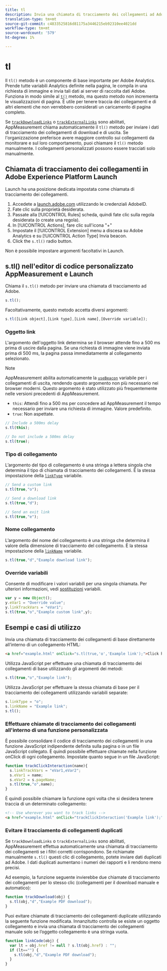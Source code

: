 ```yaml
---
title: tl
description: Invia una chiamata di tracciamento dei collegamenti ad Adobe.
translation-type: tm+mt
source-git-commit: c4833525816d81175a3446215eb92310ee4021dd
workflow-type: tm+mt
source-wordcount: '579'
ht-degree: 1%

---
```



# tl

Il `tl()` metodo è un componente di base importante per Adobe  Analytics. Prende tutte  variabili Analytics definite nella pagina, le compila in una richiesta di immagine e invia tali dati ai server di raccolta dati Adobe. Funziona in modo simile al [`t()`](t-method.md) metodo, ma questo metodo non incrementa le visualizzazioni di pagina. È utile per tenere traccia dei collegamenti e di altri elementi che non verrebbero considerati un caricamento di pagina completo.

Se [`trackDownloadLinks`](../config-vars/trackdownloadlinks.md) o [`trackExternalLinks`](../config-vars/trackexternallinks.md) sono abilitati, AppMeasurement chiama automaticamente il `tl()` metodo per inviare i dati di tracciamento dei collegamenti di download e di uscita. Se l&#39;organizzazione preferisce avere maggiore controllo sui collegamenti da monitorare e sul loro comportamento, puoi chiamare il `tl()` metodo manualmente. I collegamenti personalizzati possono essere tracciati solo manualmente.

## Chiamata di tracciamento dei collegamenti in  Adobe Experience Platform Launch

Launch ha una posizione dedicata impostata come chiamata di tracciamento dei collegamenti.

1. Accedete a [launch.adobe.com](https://launch.adobe.com) utilizzando le credenziali AdobeID.
1. Fate clic sulla proprietà desiderata.
1. Passate alla [!UICONTROL Rules] scheda, quindi fate clic sulla regola desiderata (o create una regola).
1. In [!UICONTROL Actions], fare clic sull&#39;icona &quot;+&quot;
1. Impostate il [!UICONTROL Extension] menu a discesa su Adobe  Analytics e su [!UICONTROL Action Type] Invia beacon.
1. Click the `s.tl()` radio button.

Non è possibile impostare argomenti facoltativi in Launch.

## s.tl() nell&#39;editor di codice personalizzato AppMeasurement e Launch

Chiama il `s.tl()` metodo per inviare una chiamata di tracciamento ad Adobe.

```js
s.tl();
```

Facoltativamente, questo metodo accetta diversi argomenti:

```js
s.tl([Link object],[Link type],[Link name],[Override variable]);
```

### Oggetto link

L&#39;argomento dell&#39;oggetto link determina se il browser attende fino a 500 ms prima di uscire dalla pagina. Se una richiesta di immagine viene inviata prima di 500 ms, la pagina passa immediatamente al collegamento selezionato.

>[!NOTE]
>
>AppMeasurement abilita automaticamente la [`useBeacon`](../config-vars/usebeacon.md) variabile per i collegamenti di uscita, rendendo questo argomento non più necessario nei browser moderni. Questo argomento è stato utilizzato più frequentemente nelle versioni precedenti di AppMeasurement.

* `this`: Attendi fino a 500 ms per concedere ad AppMeasurement il tempo necessario per inviare una richiesta di immagine. Valore predefinito.
* `true`: Non aspettate.

```JavaScript
// Include a 500ms delay
s.tl(this);

// Do not include a 500ms delay
s.tl(true);
```

### Tipo di collegamento

L’argomento del tipo di collegamento è una stringa a lettera singola che determina il tipo di chiamata di tracciamento dei collegamenti. È la stessa impostazione della [`linkType`](../config-vars/linktype.md) variabile.

```js
// Send a custom link
s.tl(true,"o");

// Send a download link
s.tl(true,"d");

// Send an exit link
s.tl(true,"e");
```

### Nome collegamento

L’argomento del nome del collegamento è una stringa che determina il valore della dimensione di tracciamento del collegamento. È la stessa impostazione della [`linkName`](../config-vars/linkname.md) variabile.

```js
s.tl(true,"d","Example download link");
```

### Override variabili

Consente di modificare i valori variabili per una singola chiamata. Per ulteriori informazioni, vedi [sostituzioni](../../js/overrides.md) variabili.

```js
var y = new Object();
y.eVar1 = "Override value";
y.linkTrackVars = "eVar1";
s.tl(true,"o","Example custom link",y);
```

## Esempi e casi di utilizzo

Invia una chiamata di tracciamento dei collegamenti di base direttamente all’interno di un collegamento HTML:

```HTML
<a href="example.html" onClick="s.tl(true,'o','Example link');">Click here</a>
```

Utilizza JavaScript per effettuare una chiamata di tracciamento dei collegamenti di base utilizzando gli argomenti dei metodi:

```JavaScript
s.tl(true,"o","Example link");
```

Utilizza JavaScript per effettuare la stessa chiamata di base per il tracciamento dei collegamenti utilizzando variabili separate:

```js
s.linkType = "o";
s.linkName = "Example link";
s.tl();
```

### Effettuare chiamate di tracciamento dei collegamenti all&#39;interno di una funzione personalizzata

È possibile consolidare il codice di tracciamento dei collegamenti in una funzione JavaScript indipendente definita sulla pagina o in un file JavaScript collegato. È quindi possibile effettuare chiamate nella funzione onClick di ogni collegamento. Impostate quanto segue in un file JavaScript:

```JavaScript
function trackClickInteraction(name){
  s.linkTrackVars = "eVar1,eVar2";
  s.eVar1 = name;
  s.eVar2 = s.pageName;
  s.tl(true,"o",name);
}
```

È quindi possibile chiamare la funzione ogni volta che si desidera tenere traccia di un determinato collegamento:

```HTML
<!-- Use wherever you want to track links -->
<a href="example.html" onClick="trackClickInteraction('Example link');">Click here</a>
```

### Evitare il tracciamento di collegamenti duplicati

Se `trackDownloadLinks` o `trackExternalLinks` sono abilitati, AppMeasurement effettua automaticamente una chiamata di tracciamento dei collegamenti se i filtri corretti corrispondono. Se richiamate manualmente `s.tl()` questi clic di collegamento, potete inviare dati duplicati ad Adobe. I dati duplicati aumentano i numeri dei rapporti e li rendono meno precisi.

Ad esempio, la funzione seguente invierebbe due chiamate di tracciamento dei collegamenti per lo stesso clic (collegamenti per il download manuale e automatico):

```JavaScript
function trackDownload(obj) {
  s.tl(obj,"d","Example PDF download");
}
```

Puoi evitare chiamate di tracciamento dei collegamenti duplicate utilizzando la seguente funzione modificata. Innanzitutto controlla se esiste un oggetto collegamento e invia una chiamata di tracciamento dei collegamenti manuale solo se l’oggetto collegamento è una stringa vuota.

```JavaScript
function linkCode(obj) {
  var lt = obj.href != null ? s.lt(obj.href) : "";
  if (lt=="") {
    s.tl(obj,"d","Example PDF download");
  }
}
```
